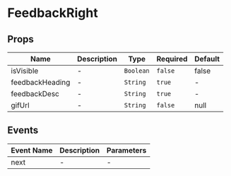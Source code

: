 # FeedbackRight

## Props

<!-- @vuese:FeedbackRight:props:start -->
|Name|Description|Type|Required|Default|
|---|---|---|---|---|
|isVisible|-|`Boolean`|`false`|false|
|feedbackHeading|-|`String`|`true`|-|
|feedbackDesc|-|`String`|`true`|-|
|gifUrl|-|`String`|`false`|null|

<!-- @vuese:FeedbackRight:props:end -->


## Events

<!-- @vuese:FeedbackRight:events:start -->
|Event Name|Description|Parameters|
|---|---|---|
|next|-|-|

<!-- @vuese:FeedbackRight:events:end -->



